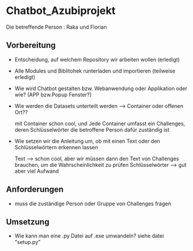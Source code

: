 # Chatbot_Azubiprojekt

Die betreffende Person : Raka und Florian

## Vorbereitung

- Entscheidung, auf welchem Repository wir arbeiten wollen (erledigt)

- Alle Modules und Biblitohek runterladen und importieren (teilweise erledigt)

- Wie wird Chatbot gestalten bzw. Webanwendung oder Applikation oder wie? (APP bzw.Popup Fenster?)

- Wie werden die Datasets unterteilt werden --> Container oder offenen Ort?? 

    mit Container schon cool, und Jede Container umfasst ein Challenges, deren Schlüsselwörter die betroffene Person dafür zuständig ist

- Wie setzen wir die Anleitung um, ob mit einen Text oder den Schlüsselwörtern erkennen lassen

    Text            --> schon cool, aber wir müssen dann den Text von Challenges brauchen, um die Wahrscheinlichkeit zu prüfen
    Schlüsselwörter --> gut aber viel Aufwand


## Anforderungen

- muss die zuständige Person oder Gruppe von Challenges fragen

## Umsetzung

- Wie kann man eine .py Datei auf .exe umwandeln? siehe datei "setup.py"